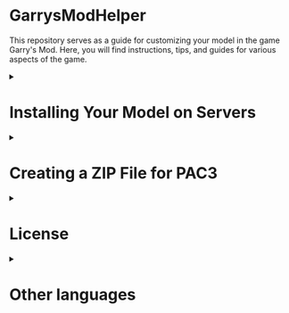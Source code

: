 # GarrysModHelper
This repository serves as a guide for customizing your model in the game Garry's Mod. Here, you will find instructions, tips, and guides for various aspects of the game.
<details>
<summary>

# Installing Your Model on Servers
</summary>

To install your model on a server, it is necessary for the server to have the [Outfitter](https://steamcommunity.com/sharedfiles/filedetails/?id=882463775) or [PAC3](https://steamcommunity.com/sharedfiles/filedetails/?id=104691717) addon, or similar addons like Outfitter. You can easily find them by pressing the <kbd>C</kbd> key.

* To set your model in [Outfitter](https://steamcommunity.com/sharedfiles/filedetails/?id=882463775), simply choose the PlayerModel from the Steam Workshop.

* To set your model in [PAC3](https://steamcommunity.com/sharedfiles/filedetails/?id=104691717), follow these steps:
  1. To change your model in PAC3, enter the PAC3 menu via the <kbd>C</kbd> menu. Then, press the <kbd>RMB</kbd> to bring up the context menu and click on `Entity`.

      ![Image Add menu context image.](/images/pac3/context_add_menu.png)

  2. Next, add a link to the [`*.zip` archive](#creating-a-zip-file-for-pac3) containing the model files in the `model` field. To create a `*.zip` file, go to the [Creating a ZIP File for PAC3](#creating-a-zip-file-for-pac3) section.
 
      ![URL field for model in entity.](/images/pac3/url_field_for_model_in_entity.png)

  3. Then, click the `wear` button, located in the top menu under `pac` > `wear`.

      ![How to wear pac.](/images/pac3/how_to_wear.png)
</details>
<details>
<summary>

# Creating a ZIP File for PAC3
</summary>
<details>
<summary>

## Description of the ZIP File for PAC3
</summary>

In the `*.zip` file, there should be a minimum of 6 files (excluding textures):
| File Type | File Description |
| --- | --- |
| `*.dx80.vtx`   | Texture coordinate file for DirectX 8.0 |
| `*.dx90.vtx`   | Texture coordinate file for DirectX 9.0 |
| `*.mdl`        | Model file |
| `*.phy`        | Physical model file (collision) |
| `*.sw.vtx`     | Texture coordinate file for Source Engine Shader (previous versions) |
| `*.vvd`        | Vertex and animation model file |

You also need to add 2 more types of files:
| File Type | File Description |
| --- | --- |
| `*.vmt` | Texture parameter description file |
| `*.vtf` | Texture image file |

If you decompile the model, it will appear as several files: `*.smd`, `*.vta`, and `*.qc`. The materials will be located in the `*.smd` file:

![Blender materials on head](/images/model/blender_materials_on_head.png)

![Explorer vmt on head](/images/model/explorer_vmt_on_head.png)

You can move all the necessary files into the `*.zip` archive. Here are some rules for creating a correct archive:

> [!CAUTION]
> The archive must be created without compression.

> [!CAUTION]
> You should include only one `*.mdl` file and all related files.

> [!IMPORTANT]
> If the model has multiple `*.vmt` files with the same name, the model will not be displayed correctly.

> [!TIP]
> You can include all files in the archive without creating folders. This way, PAC3 will work more smoothly.
</details>
<details>
<summary>

## Creating a Correct Link
</summary>

PAC3 downloads the model and installs it on your in-game character. However, PAC3 requires a correct link that will immediately initiate the download of the `*.zip` file.

Most servers support [OneDrive](https://onedrive.live.com/), [Google Drive](https://drive.google.com/drive/), [Dropbox](https://www.dropbox.com/), and [Imgur](https://imgur.com/).

There are Garry's Mod servers where you can provide a link from any other service, such as [GitHub](https://github.com/), [Discord](https://discord.com/), and others...

> [!TIP]
> I recommend checking the [official documentation](https://wiki.pac3.info/tutorial/hosting/) for creating links.
<details>
<summary>

### OneDrive
</summary>

You need to convert the link on the [Hosting custom content online | General | PAC3 Wiki](https://wiki.pac3.info/tutorial/hosting#onedrive) website. To do this, copy the link that allows others access to your file.

![Button share in OneDrive](/images/websites/button_share_one_drive.png)

The link provided by the [website](https://wiki.pac3.info/tutorial/hosting#onedrive) can be [pasted into PAC3](#installing-your-model-on-servers).
</details>
<details>
<summary>

### Google Drive
</summary>

In Google Drive, you can right-click on the necessary file and open it for reading. The link you copy can be [pasted into PAC3](#installing-your-model-on-servers).
</details>
<details>
<summary>

### Dropbox
</summary>

To get a Dropbox link, copy the link and change the `dl=0` parameter to `dl=1`.

![Button copy link on Dropbox upload file](/images/websites/button_copy_link_on_dropbox_upload_file.png)

For example, change the link from `https://www.dropbox.com/s/8bj1qpkor7tbipu/logo.png?dl=0` to `https://www.dropbox.com/s/8bj1qpkor7tbipu/logo.png?dl=1`.
</details>
<details>
<summary>

### Imgur
</summary>

No action is needed with the Imgur link. Simply copy and paste it into the material or another field.
</details>
<details>
<summary>

### GitHub
</summary>

After uploading the file to GitHub, copy the Raw. After that, you can [paste it into PAC3](#installing-your-model-on-servers).

![Button copy raw on GitHub](/images/websites/button_copy_raw_on_github.png)
</details>
<details>
<summary>

### Discord
</summary>

To get a link to a file from Discord, right-click and copy the link.
</details>
</details>
</details>

<details>
<summary>

# License
</summary>

GarrysModHelper © 2024 is licensed under Attribution-NonCommercial-NoDerivatives 4.0 International. To view a copy of this license, visit [http://creativecommons.org/licenses/by-nc-nd/4.0/](http://creativecommons.org/licenses/by-nc-nd/4.0/).
</details>

<details>
<summary>

# Other languages
</summary>

* [English version](/README.md)
* [Русская версия](/README_ru.md)
</details>
